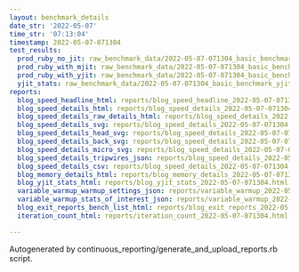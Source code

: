 ```yaml
---
layout: benchmark_details
date_str: '2022-05-07'
time_str: '07:13:04'
timestamp: 2022-05-07-071304
test_results:
  prod_ruby_no_jit: raw_benchmark_data/2022-05-07-071304_basic_benchmark_prod_ruby_no_jit.json
  prod_ruby_with_mjit: raw_benchmark_data/2022-05-07-071304_basic_benchmark_prod_ruby_with_mjit.json
  prod_ruby_with_yjit: raw_benchmark_data/2022-05-07-071304_basic_benchmark_prod_ruby_with_yjit.json
  yjit_stats: raw_benchmark_data/2022-05-07-071304_basic_benchmark_yjit_stats.json
reports:
  blog_speed_headline_html: reports/blog_speed_headline_2022-05-07-071304.html
  blog_speed_details_html: reports/blog_speed_details_2022-05-07-071304.html
  blog_speed_details_raw_details_html: reports/blog_speed_details_2022-05-07-071304.raw_details.html
  blog_speed_details_svg: reports/blog_speed_details_2022-05-07-071304.svg
  blog_speed_details_head_svg: reports/blog_speed_details_2022-05-07-071304.head.svg
  blog_speed_details_back_svg: reports/blog_speed_details_2022-05-07-071304.back.svg
  blog_speed_details_micro_svg: reports/blog_speed_details_2022-05-07-071304.micro.svg
  blog_speed_details_tripwires_json: reports/blog_speed_details_2022-05-07-071304.tripwires.json
  blog_speed_details_csv: reports/blog_speed_details_2022-05-07-071304.csv
  blog_memory_details_html: reports/blog_memory_details_2022-05-07-071304.html
  blog_yjit_stats_html: reports/blog_yjit_stats_2022-05-07-071304.html
  variable_warmup_warmup_settings_json: reports/variable_warmup_2022-05-07-071304.warmup_settings.json
  variable_warmup_stats_of_interest_json: reports/variable_warmup_2022-05-07-071304.stats_of_interest.json
  blog_exit_reports_bench_list_html: reports/blog_exit_reports_2022-05-07-071304.bench_list.html
  iteration_count_html: reports/iteration_count_2022-05-07-071304.html

---
```

Autogenerated by continuous_reporting/generate_and_upload_reports.rb script.
